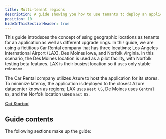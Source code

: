 ```yaml
---
title: Multi-tenant regions
description: A guide showing you how to use tenants to deploy an application to regions using different release rings in Octopus Deploy.
position: 10
hideInThisSectionHeader: true
---
```


This guide introduces the concept of using geographic locations as tenants for an application as well as different upgrade rings.  In this guide, we are using a fictitious Car Rental company that has three locations; Los Angeles International Airport (LAX), Des Moines Iowa, and Norfolk Virginia.  In this scenario, the Des Moines location is used as a pilot facility, with Norfolk testing beta features.  LAX is their busiest location so it uses only stable releases.

The Car Rental company utilizes Azure to host the application for its stores.  To minimize latency, the application is deployed to the closest Azure datacenter known as regions; LAX uses `West US`, De Moines uses `Central US`, and the Norfolk location uses `East US`.  

<span><a class="btn btn-success" href="/docs/tenants/guides/multi-tenant-region/creating-new-tenants">Get Started</a></span>

## Guide contents

The following sections make up the guide:
